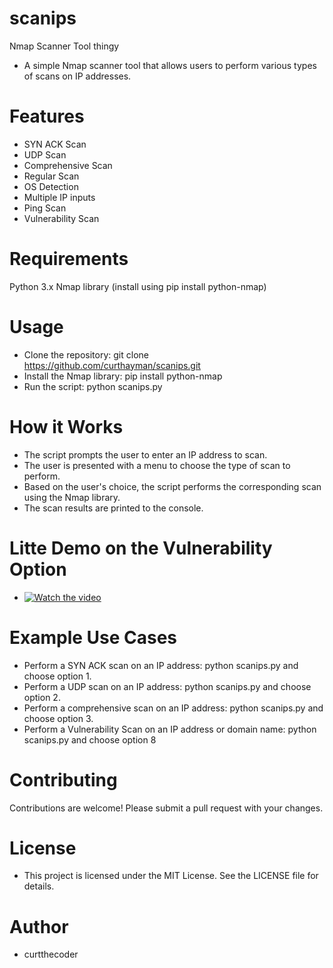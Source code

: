 # scanips
Nmap Scanner Tool thingy

- A simple Nmap scanner tool that allows users to perform various types of scans on IP addresses.

# Features
- SYN ACK Scan
- UDP Scan
- Comprehensive Scan
- Regular Scan
- OS Detection
- Multiple IP inputs
- Ping Scan
- Vulnerability Scan
# Requirements
Python 3.x
Nmap library (install using pip install python-nmap)
# Usage
- Clone the repository: git clone https://github.com/curthayman/scanips.git
- Install the Nmap library: pip install python-nmap
- Run the script: python scanips.py
# How it Works
- The script prompts the user to enter an IP address to scan.
- The user is presented with a menu to choose the type of scan to perform.
- Based on the user's choice, the script performs the corresponding scan using the Nmap library.
- The scan results are printed to the console.

# Litte Demo on the Vulnerability Option
- [![Watch the video](https://haytreewebservices.com/wp-content/uploads/scanipdemoscreenshot.png)](https://haytreewebservices.com/wp-content/uploads/scanipdemo.mov)
# Example Use Cases
- Perform a SYN ACK scan on an IP address: python scanips.py and choose option 1.
- Perform a UDP scan on an IP address: python scanips.py and choose option 2.
- Perform a comprehensive scan on an IP address: python scanips.py and choose option 3.
- Perform a Vulnerability Scan on an IP address or domain name: python scanips.py and choose option 8
# Contributing
Contributions are welcome! Please submit a pull request with your changes.
# License
- This project is licensed under the MIT License. See the LICENSE file for details.
# Author
- curtthecoder
